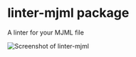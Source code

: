 # linter-mjml package

A linter for your MJML file

![Screenshot of linter-mjml](https://cloud.githubusercontent.com/assets/570317/19561157/b82f7d76-96d7-11e6-96cf-ce84a1af098a.gif)
